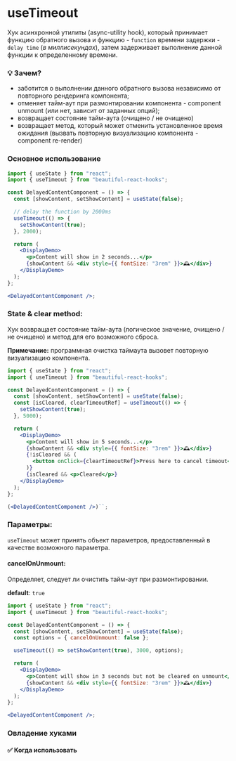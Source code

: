 # useTimeout

Хук асинхронной утилиты (async-utility hook), который принимает функцию обратного вызова и функцию - `function` времени задержки - `delay time` (_в миллисекундах_), затем задерживает выполнение данной функции к определенному времени.

### 💡 Зачем?

- заботится о выполнении данного обратного вызова независимо от повторного рендеринга компонента;
- отменяет тайм-аут при размонтировании компонента - component unmount (или нет, зависит от заданных опций);
- возвращает состояние тайм-аута (очищено / не очищено)
- возвращает метод, который может отменить установленное время ожидания (вызвать повторную визуализацию компонента - component re-render)

### Основное использование

```jsx harmony
import { useState } from "react";
import { useTimeout } from "beautiful-react-hooks";

const DelayedContentComponent = () => {
  const [showContent, setShowContent] = useState(false);

  // delay the function by 2000ms
  useTimeout(() => {
    setShowContent(true);
  }, 2000);

  return (
    <DisplayDemo>
      <p>Content will show in 2 seconds...</p>
      {showContent && <div style={{ fontSize: "3rem" }}>🕰</div>}
    </DisplayDemo>
  );
};

<DelayedContentComponent />;
```

### State & clear method:

Хук возвращает состояние тайм-аута (логическое значение, очищено / не очищено) и метод для его возможного сброса.

**Примечание:** программная очистка таймаута вызовет повторную визуализацию компонента.

```jsx harmony
import { useState } from "react";
import { useTimeout } from "beautiful-react-hooks";

const DelayedContentComponent = () => {
  const [showContent, setShowContent] = useState(false);
  const [isCleared, clearTimeoutRef] = useTimeout(() => {
    setShowContent(true);
  }, 5000);

  return (
    <DisplayDemo>
      <p>Content will show in 5 seconds...</p>
      {showContent && <div style={{ fontSize: "3rem" }}>🕰</div>}
      {!isCleared && (
        <button onClick={clearTimeoutRef}>Press here to cancel timeout</button>
      )}
      {isCleared && <p>Cleared</p>}
    </DisplayDemo>
  );
};

(<DelayedContentComponent />)``;
```

### Параметры:

`useTimeout` может принять объект параметров, предоставленный в качестве возможного параметра.

#### cancelOnUnmount:

Определяет, следует ли очистить тайм-аут при размонтировании.

**default**: `true`

```jsx harmony
import { useState } from "react";
import { useTimeout } from "beautiful-react-hooks";

const DelayedContentComponent = () => {
  const [showContent, setShowContent] = useState(false);
  const options = { cancelOnUnmount: false };

  useTimeout(() => setShowContent(true), 3000, options);

  return (
    <DisplayDemo>
      <p>Content will show in 3 seconds but not be cleared on unmount</p>
      {showContent && <div style={{ fontSize: "3rem" }}>🕰</div>}
    </DisplayDemo>
  );
};

<DelayedContentComponent />;
```

### Овладение хуками

#### ✅ Когда использовать
